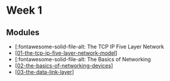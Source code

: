 Week 1
===

Modules
---

- [:fontawesome-solid-file-alt: The TCP IP Five Layer Network
- [[01-the-tcp-ip-five-layer-network-model]]
- [:fontawesome-solid-file-alt: The Basics of Networking
- [[02-the-basics-of-networking-devices]]
- [[03-the-data-link-layer]]

[//begin]: # "Autogenerated link references for markdown compatibility"
[01-the-tcp-ip-five-layer-network-model]: 01-the-tcp-ip-five-layer-network-model.md "The TCP IP Five Layer Network Model"
[02-the-basics-of-networking-devices]: 02-the-basics-of-networking-devices.md "The Basics of Networking Devices"
[03-the-data-link-layer]: 03-the-data-link-layer.md "The Data Link Layer"
[//end]: # "Autogenerated link references"